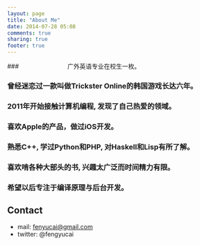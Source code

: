 ```yaml
---
layout: page
title: "About Me"
date: 2014-07-28 05:08
comments: true
sharing: true
footer: true
---
```


###　　　　　　　　广外英语专业在校生一枚。
###     曾经迷恋过一款叫做Trickster Online的韩国游戏长达六年。
###     2011年开始接触计算机编程, 发现了自己热爱的领域。
###     喜欢Apple的产品，做过iOS开发。
###     熟悉C++, 学过Python和PHP, 对Haskell和Lisp有所了解。
###     喜欢啃各种大部头的书, 兴趣太广泛而时间精力有限。
###     希望以后专注于编译原理与后台开发。
 
## Contact
* mail: fenyucai@gmail.com
* twitter: @fengyucai


